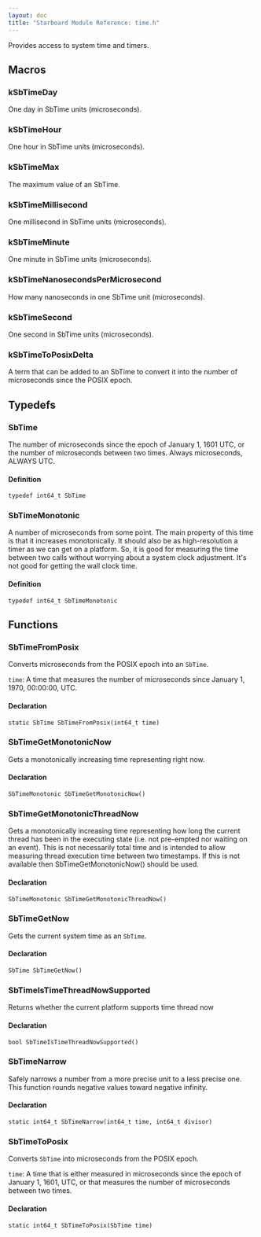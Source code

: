 ```yaml
---
layout: doc
title: "Starboard Module Reference: time.h"
---
```


Provides access to system time and timers.

## Macros ##

### kSbTimeDay ###

One day in SbTime units (microseconds).

### kSbTimeHour ###

One hour in SbTime units (microseconds).

### kSbTimeMax ###

The maximum value of an SbTime.

### kSbTimeMillisecond ###

One millisecond in SbTime units (microseconds).

### kSbTimeMinute ###

One minute in SbTime units (microseconds).

### kSbTimeNanosecondsPerMicrosecond ###

How many nanoseconds in one SbTime unit (microseconds).

### kSbTimeSecond ###

One second in SbTime units (microseconds).

### kSbTimeToPosixDelta ###

A term that can be added to an SbTime to convert it into the number of
microseconds since the POSIX epoch.

## Typedefs ##

### SbTime ###

The number of microseconds since the epoch of January 1, 1601 UTC, or the number
of microseconds between two times. Always microseconds, ALWAYS UTC.

#### Definition ####

```
typedef int64_t SbTime
```

### SbTimeMonotonic ###

A number of microseconds from some point. The main property of this time is that
it increases monotonically. It should also be as high-resolution a timer as we
can get on a platform. So, it is good for measuring the time between two calls
without worrying about a system clock adjustment. It's not good for getting the
wall clock time.

#### Definition ####

```
typedef int64_t SbTimeMonotonic
```

## Functions ##

### SbTimeFromPosix ###

Converts microseconds from the POSIX epoch into an `SbTime`.

`time`: A time that measures the number of microseconds since January 1, 1970,
00:00:00, UTC.

#### Declaration ####

```
static SbTime SbTimeFromPosix(int64_t time)
```

### SbTimeGetMonotonicNow ###

Gets a monotonically increasing time representing right now.

#### Declaration ####

```
SbTimeMonotonic SbTimeGetMonotonicNow()
```

### SbTimeGetMonotonicThreadNow ###

Gets a monotonically increasing time representing how long the current thread
has been in the executing state (i.e. not pre-empted nor waiting on an event).
This is not necessarily total time and is intended to allow measuring thread
execution time between two timestamps. If this is not available then
SbTimeGetMonotonicNow() should be used.

#### Declaration ####

```
SbTimeMonotonic SbTimeGetMonotonicThreadNow()
```

### SbTimeGetNow ###

Gets the current system time as an `SbTime`.

#### Declaration ####

```
SbTime SbTimeGetNow()
```

### SbTimeIsTimeThreadNowSupported ###

Returns whether the current platform supports time thread now

#### Declaration ####

```
bool SbTimeIsTimeThreadNowSupported()
```

### SbTimeNarrow ###

Safely narrows a number from a more precise unit to a less precise one. This
function rounds negative values toward negative infinity.

#### Declaration ####

```
static int64_t SbTimeNarrow(int64_t time, int64_t divisor)
```

### SbTimeToPosix ###

Converts `SbTime` into microseconds from the POSIX epoch.

`time`: A time that is either measured in microseconds since the epoch of
January 1, 1601, UTC, or that measures the number of microseconds between two
times.

#### Declaration ####

```
static int64_t SbTimeToPosix(SbTime time)
```

